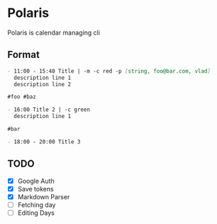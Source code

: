 # Polaris

Polaris is calendar managing cli

## Format

```markdown
- 11:00 - 15:40 Title | -m -c red -p [string, foo@bar.com, vlad]
  description line 1  
  description line 2

#foo #baz

- 16:00 Title 2 | -c green
  description line 1

#bar

- 18:00 - 20:00 Title 3
```

## TODO

- [x] Google Auth
- [x] Save tokens
- [x] Markdown Parser
- [ ] Fetching day
- [ ] Editing Days
